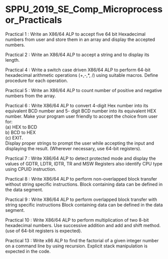 # SPPU_2019_SE_Comp_Microprocessor_Practicals

Practical 1 : Write an X86/64 ALP to accept five 64 bit Hexadecimal numbers from user and store them in an array and display the accepted numbers.

Practical 2 : Write an X86/64 ALP to accept a string and to display its length.

Practical 4 : Write a switch case driven X86/64 ALP to perform 64-bit hexadecimal arithmetic operations (+,-,*, /) using suitable macros. Define procedure for each operation.

Practical 5 : Write an X86/64 ALP to count number of positive and negative numbers from the array.

Practical 6 : Write X86/64 ALP to convert 4-digit Hex number into its equivalent BCD number and 5- digit BCD number into its equivalent HEX number. Make your program user friendly to accept the choice from user for:  <br>(a) HEX to BCD <br>b) BCD to HEX <br>(c) EXIT.<br>Display proper strings to prompt the user while accepting the input and displaying the result. (Wherever necessary, use 64-bit registers).

Practical 7 : Write X86/64 ALP to detect protected mode and display the values of GDTR, LDTR, IDTR,
TR and MSW Registers also identify CPU type using CPUID instruction.

Practical 8 : Write X86/64 ALP to perform non-overlapped block transfer without string specific instructions. Block containing data can be defined in the data segment.

Practical 9 : Write X86/64 ALP to perform overlapped block transfer with string specific instructions Block containing data can be defined in the data segment.

Practical 10 : Write X86/64 ALP to perform multiplication of two 8-bit hexadecimal numbers. Use successive addition and add and shift method. (use of 64-bit registers is expected).

Practical 13 : Write x86 ALP to find the factorial of a given integer number on a command line by using recursion. Explicit stack manipulation is expected in the code.


